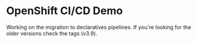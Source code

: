 # OpenShift CI/CD Demo

Working on the migration to declaratives pipelines. If you're looking for the older versions check the tags (v3.9).



